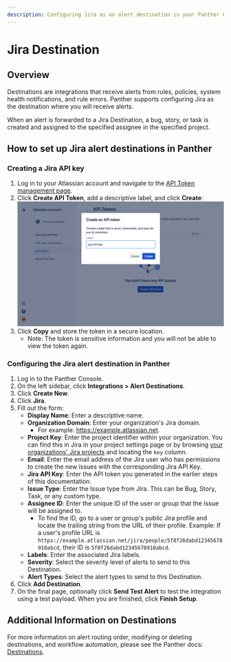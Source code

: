 ```yaml
---
description: Configuring Jira as an alert destination in your Panther Console
---
```


# Jira Destination

## Overview

Destinations are integrations that receive alerts from rules, policies, system health notifications, and rule errors. Panther supports configuring Jira as the destination where you will receive alerts.

When an alert is forwarded to a Jira Destination, a bug, story, or task is created and assigned to the specified assignee in the specified project.

## How to set up Jira alert destinations in Panther

### Creating a Jira API key

1. Log in to your Atlassian account and navigate to the [API Token management page](https://id.atlassian.com/manage/api-tokens).&#x20;
2. Click **Create API Token**, add a descriptive label, and click **Create**:\
   ![](<../../../.gitbook/assets/jira-key1 (2).png>)
3. Click **Copy** and store the token in a secure location.
   * Note: The token is sensitive information and you will not be able to view the token again.

### Configuring the Jira alert destination in Panther

1. Log in to the Panther Console.
2. On the left sidebar, click **Integrations > Alert Destinations**.
3. Click **Create New**.
4. Click **Jira**.
5. Fill out the form:
   * **Display Name**: Enter a descriptive name.
   * **Organization Domain**: Enter your organization's Jira domain.&#x20;
     * For example: https://example.atlassian.net.
   * **Project Key**: Enter the project identifier within your organization. You can find this in Jira in your project settings page or by browsing [your organizations' Jira projects](https://example.atlassian.net/projects) and locating the `key` column.
   * **Email**: Enter the email address of the Jira user who has permissions to create the new issues with the corresponding Jira API Key.
   * **Jira API Key**: Enter the API token you generated in the earlier steps of this documentation.
   * **Issue Type**: Enter the Issue type from Jira. This can be Bug, Story, Task, or any custom type.
   * **Assignee ID**: Enter the unique ID of the user or group that the Issue will be assigned to.
     * To find the ID, go to a user or group's public Jira profile and locate the trailing string from the URL of their profile. Example: If a user's profile URL is `https://example.atlassian.net/jira/people/5f8f26dabd12345678910abcd`, their ID is `5f8f26dabd12345678910abcd`.
   * **Labels**: Enter the associated Jira labels.
   * **Severity**: Select the severity level of alerts to send to this Destination.
   * **Alert Types**: Select the alert types to send to this Destination.
6. Click **Add Destination**.
7. On the final page, optionally click **Send Test Alert** to test the integration using a test payload. When you are finished, click **Finish Setup**.

## Additional Information on Destinations

For more information on alert routing order, modifying or deleting destinations, and workflow automation, please see the Panther docs: [Destinations](https://docs.panther.com/destinations).
